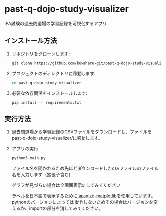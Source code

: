 # past-q-dojo-study-visualizer

IPA試験の過去問道場の学習記録を可視化するアプリ

## インストール方法

1. リポジトリをクローンします:
    ```bash
    git clone https://github.com/kuwaharu-git/past-q-dojo-study-visualizer.git
    ```

2. プロジェクトのディレクトリに移動します:
    ```bash
    cd past-q-dojo-study-visualizer
    ```

3. 必要な依存関係をインストールします:
    ```bash
    pip install -r requirements.txt
    ```

## 実行方法

1.  過去問道場から学習記録のCSVファイルをダウンロードし、ファイルをpast-q-dojo-study-visualizer/に移動します。

2. アプリの実行
    ```bash
    python3 main.py
    ```
    
    ファイル名を聞かれるため先ほどダウンロードしたcsvファイルのファイル名を入力します（拡張子含む)
   
   グラフが見づらい場合は全画面表示にしてみてください
   
   ラベルを日本語で表示するために[japanize-matplotlib](https://pypi.org/project/japanize-matplotlib/)を使用しています。pythonのバージョンによっては
   動作しないためその場合はバージョンを変えるか、importの部分を消してみてください。
